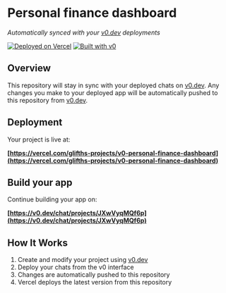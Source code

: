 # Personal finance dashboard

*Automatically synced with your [v0.dev](https://v0.dev) deployments*

[![Deployed on Vercel](https://img.shields.io/badge/Deployed%20on-Vercel-black?style=for-the-badge&logo=vercel)](https://vercel.com/glifths-projects/v0-personal-finance-dashboard)
[![Built with v0](https://img.shields.io/badge/Built%20with-v0.dev-black?style=for-the-badge)](https://v0.dev/chat/projects/JXwVyqMQf6p)

## Overview

This repository will stay in sync with your deployed chats on [v0.dev](https://v0.dev).
Any changes you make to your deployed app will be automatically pushed to this repository from [v0.dev](https://v0.dev).

## Deployment

Your project is live at:

**[https://vercel.com/glifths-projects/v0-personal-finance-dashboard](https://vercel.com/glifths-projects/v0-personal-finance-dashboard)**

## Build your app

Continue building your app on:

**[https://v0.dev/chat/projects/JXwVyqMQf6p](https://v0.dev/chat/projects/JXwVyqMQf6p)**

## How It Works

1. Create and modify your project using [v0.dev](https://v0.dev)
2. Deploy your chats from the v0 interface
3. Changes are automatically pushed to this repository
4. Vercel deploys the latest version from this repository